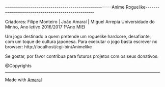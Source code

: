 ------------------------------------------------------Anime Roguelike----------------------------------------------------

Criadores: Filipe Monteiro | João Amaral | Miguel Arrepia
Universidade do Minho, Ano letivo 2016/2017		1ºAno MIEI

Um jogo destinado a quem pretende um roguelike hardcore, desafiante, com um toque de cultura japonesa.
Para executar o jogo basta escrever no browser: http://localhost/cgi-bin/Animelike

Se gostar, por favor contribua para futuros projetos com os seus donativos.

@Copyrights


-------------------------------------------------------------------------------------------------------------------------


Made with [Amaral](https://github.com/gamaamaral98)
